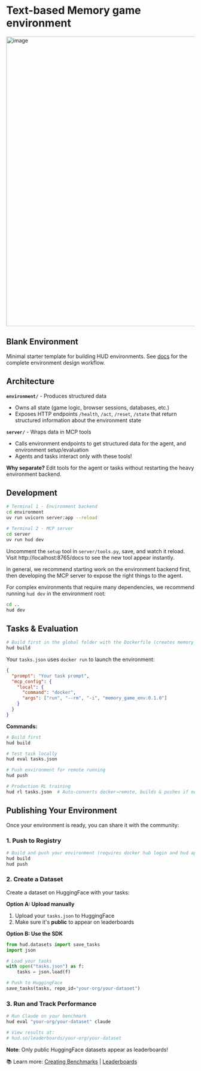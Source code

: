 # Text-based Memory game environment

<img width="1195" height="774" alt="image" src="https://github.com/user-attachments/assets/64d3fced-c4b7-4bf0-90e9-c78ec4983139" />

## Blank Environment

Minimal starter template for building HUD environments.
See [docs](https://docs.hud.so/build-environments) for the complete environment design workflow.

## Architecture

**`environment/`** - Produces structured data

- Owns all state (game logic, browser sessions, databases, etc.)
- Exposes HTTP endpoints `/health`, `/act`, `/reset`, `/state` that return structured information about the environment state

**`server/`** - Wraps data in MCP tools

- Calls environment endpoints to get structured data for the agent, and environment setup/evaluation
- Agents and tasks interact only with these tools!

**Why separate?** Edit tools for the agent or tasks without restarting the heavy environment backend.

## Development

```bash
# Terminal 1 - Environment backend
cd environment
uv run uvicorn server:app --reload

# Terminal 2 - MCP server
cd server
uv run hud dev
```

Uncomment the `setup` tool in `server/tools.py`, save, and watch it reload.
Visit http://localhost:8765/docs to see the new tool appear instantly.

In general, we recommend starting work on the environment backend first, then developing the MCP server to expose the right things to the agent.

For complex environments that require many dependencies, we recommend running `hud dev` in the environment root:

```bash
cd ..
hud dev
```

## Tasks & Evaluation

```bash
# Build first in the global folder with the Dockerfile (creates memory_game_env:0.1.0)
hud build
```

Your `tasks.json` uses `docker run` to launch the environment:

```json
{
  "prompt": "Your task prompt",
  "mcp_config": {
    "local": {
      "command": "docker",
      "args": ["run", "--rm", "-i", "memory_game_env:0.1.0"]
    }
  }
}
```

**Commands:**

```bash
# Build first
hud build

# Test task locally
hud eval tasks.json

# Push environment for remote running
hud push

# Production RL training
hud rl tasks.json  # Auto-converts docker→remote, builds & pushes if needed
```

## Publishing Your Environment

Once your environment is ready, you can share it with the community:

### 1. Push to Registry

```bash
# Build and push your environment (requires docker hub login and hud api key)
hud build
hud push
```

### 2. Create a Dataset

Create a dataset on HuggingFace with your tasks:

**Option A: Upload manually**

1. Upload your `tasks.json` to HuggingFace
2. Make sure it's **public** to appear on leaderboards

**Option B: Use the SDK**

```python
from hud.datasets import save_tasks
import json

# Load your tasks
with open("tasks.json") as f:
    tasks = json.load(f)

# Push to HuggingFace
save_tasks(tasks, repo_id="your-org/your-dataset")
```

### 3. Run and Track Performance

```bash
# Run Claude on your benchmark
hud eval "your-org/your-dataset" claude

# View results at:
# hud.so/leaderboards/your-org/your-dataset
```

**Note**: Only public HuggingFace datasets appear as leaderboards!

📚 Learn more: [Creating Benchmarks](https://docs.hud.so/evaluate-agents/create-benchmarks) | [Leaderboards](https://docs.hud.so/evaluate-agents/leaderboards)

